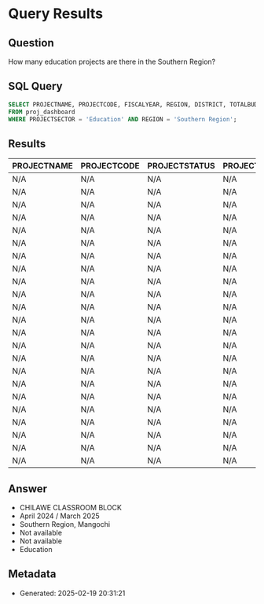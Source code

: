 # Query Results

## Question
How many education projects are there in the Southern Region?

## SQL Query
```sql
SELECT PROJECTNAME, PROJECTCODE, FISCALYEAR, REGION, DISTRICT, TOTALBUDGET, PROJECTSTATUS, PROJECTSECTOR 
FROM proj_dashboard 
WHERE PROJECTSECTOR = 'Education' AND REGION = 'Southern Region';
```

## Results
| PROJECTNAME | PROJECTCODE | PROJECTSTATUS | PROJECTSECTOR | REGION | DISTRICT | TOTALBUDGET | COMPLETIONPERCENTAGE |
| --- | --- | --- | --- | --- | --- | --- | --- |
| N/A | N/A | N/A | N/A | N/A | N/A | N/A | N/A |
| N/A | N/A | N/A | N/A | N/A | N/A | N/A | N/A |
| N/A | N/A | N/A | N/A | N/A | N/A | N/A | N/A |
| N/A | N/A | N/A | N/A | N/A | N/A | N/A | N/A |
| N/A | N/A | N/A | N/A | N/A | N/A | N/A | N/A |
| N/A | N/A | N/A | N/A | N/A | N/A | N/A | N/A |
| N/A | N/A | N/A | N/A | N/A | N/A | N/A | N/A |
| N/A | N/A | N/A | N/A | N/A | N/A | N/A | N/A |
| N/A | N/A | N/A | N/A | N/A | N/A | N/A | N/A |
| N/A | N/A | N/A | N/A | N/A | N/A | N/A | N/A |
| N/A | N/A | N/A | N/A | N/A | N/A | N/A | N/A |
| N/A | N/A | N/A | N/A | N/A | N/A | N/A | N/A |
| N/A | N/A | N/A | N/A | N/A | N/A | N/A | N/A |
| N/A | N/A | N/A | N/A | N/A | N/A | N/A | N/A |
| N/A | N/A | N/A | N/A | N/A | N/A | N/A | N/A |
| N/A | N/A | N/A | N/A | N/A | N/A | N/A | N/A |
| N/A | N/A | N/A | N/A | N/A | N/A | N/A | N/A |
| N/A | N/A | N/A | N/A | N/A | N/A | N/A | N/A |
| N/A | N/A | N/A | N/A | N/A | N/A | N/A | N/A |
| N/A | N/A | N/A | N/A | N/A | N/A | N/A | N/A |
| N/A | N/A | N/A | N/A | N/A | N/A | N/A | N/A |
| N/A | N/A | N/A | N/A | N/A | N/A | N/A | N/A |
| N/A | N/A | N/A | N/A | N/A | N/A | N/A | N/A |


## Answer
- CHILAWE CLASSROOM BLOCK
- April 2024 / March 2025
- Southern Region, Mangochi
- Not available
- Not available
- Education

## Metadata
- Generated: 2025-02-19 20:31:21
